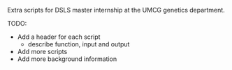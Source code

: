 Extra scripts for DSLS master internship at the UMCG genetics department.

TODO:
- Add a header for each script
  - describe function, input and output
- Add more scripts
- Add more background information
